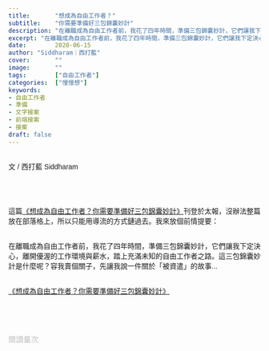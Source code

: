 ```yaml
---
title:       "想成為自由工作者？"
subtitle:    "你需要準備好三包錦囊妙計"
description: "在離職成為自由工作者前，我花了四年時間，準備三包錦囊妙計，它們讓我下定決心，離開優渥的工作環境與薪水，踏上充滿未知的自由工作者之路。這三包錦囊妙計是什麼呢？容我賣個關子，先讓我說一件關於「被資遣」的故事..."
excerpt: "在離職成為自由工作者前，我花了四年時間，準備三包錦囊妙計，它們讓我下定決心，離開優渥的工作環境與薪水，踏上充滿未知的自由工作者之路。這三包錦囊妙計是什麼呢？容我賣個關子，先讓我說一件關於「被資遣」的故事..."
date:        2020-06-15
author: "Siddharam｜西打藍"
cover:       ""
image:       ""
tags:        ["自由工作者"]
categories:  ["慢慢想"]
keywords:
- 自由工作者
- 準備
- 文字接案
- 前端接案
- 接案
draft: false
---
```


<article style="font-family: 'Noto Sans TC', '微軟正黑體', sans-serif; font-weight: 300;">

<br>文 / 西打藍 Siddharam<br><br>

<h3 class="article-h1-color"></h3><br>

這篇<a href="https://www.taisounds.com/w/TaiSounds/society_20061216492446926" target="_blank">《想成為自由工作者？你需要準備好三包錦囊妙計》</a>刊登於太報，沒辦法整篇放在部落格上，所以只能用導流的方式鏈過去。我來放個前情提要：<br><br>

在離職成為自由工作者前，我花了四年時間，準備三包錦囊妙計，它們讓我下定決心，離開優渥的工作環境與薪水，踏上充滿未知的自由工作者之路。這三包錦囊妙計是什麼呢？容我賣個關子，先讓我說一件關於「被資遣」的故事...<br><br>

<a href="https://www.taisounds.com/w/TaiSounds/society_20061216492446926" target="_blank">《想成為自由工作者？你需要準備好三包錦囊妙計》</a>


<br><br><br>

</article>

<div style="color: #bfbfbf; font-size: 15px;" id="busuanzi_container_page_pv">
  閱讀量<span id="busuanzi_value_page_pv"></span>次
</div>

<script src="../../js/post.js"></script>




